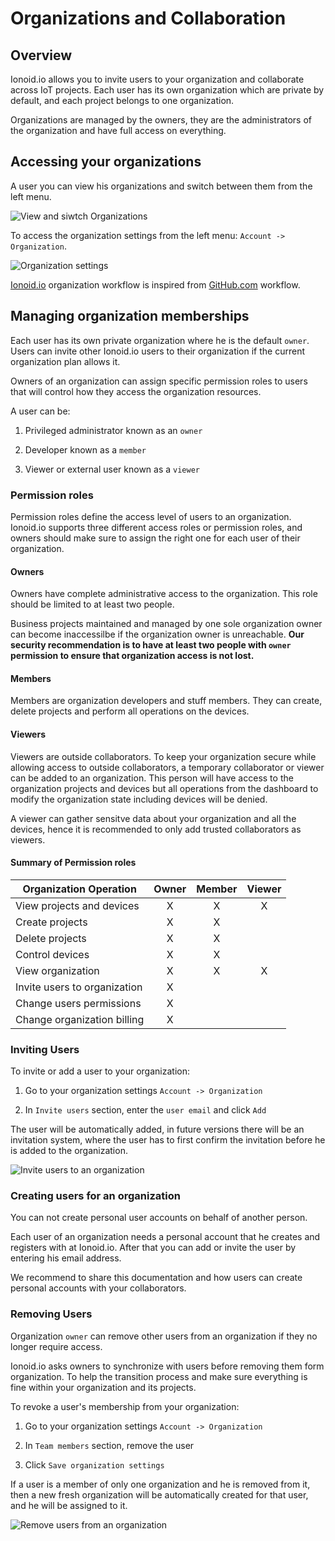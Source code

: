 # Organizations and Collaboration

## Overview

Ionoid.io allows you to invite users to your organization and collaborate across IoT projects.
Each user has its own organization which are private by default, and each project belongs to one organization.

Organizations are managed by the owners, they are the administrators of the organization and have full access on
everything.


## Accessing your organizations

A user you can view his organizations and switch between them from the left menu.

![View and siwtch Organizations](/steps/Ionoid.io-switch-organizations.png)


To access the organization settings from the left menu: `Account -> Organization`.

![Organization settings](/steps/Ionoid.io-organization-settings.png)


[Ionoid.io](https://ionoid.io/) organization workflow is inspired from [GitHub.com](https://github.com) workflow.



## Managing organization memberships

Each user has its own private organization where he is the default `owner`. Users can invite other
Ionoid.io users to their organization if the current organization plan allows it.

Owners of an organization can assign specific permission roles to users that will control how
they access the organization resources.

A user can be:

1. Privileged administrator known as an `owner`

2. Developer known as a `member`

3. Viewer or external user known as a `viewer`


### Permission roles

Permission roles define the access level of users to an organization. Ionoid.io supports three different access roles or
permission roles, and owners should make sure to assign the right one for each user of their organization.


#### Owners

Owners have complete administrative access to the organization. This role should be limited to at least two people.

Business projects maintained and managed by one sole organization owner can become inaccessilbe if the organization owner
is unreachable. **Our security recommendation is to have at least two people with `owner` permission to ensure that
organization access is not lost.**

#### Members

Members are organization developers and stuff members. They can create, delete projects and perform all operations on
the devices.

#### Viewers

Viewers are outside collaborators. To keep your organization secure while allowing access to outside collaborators,
a temporary collaborator or viewer can be added to an organization. This person will have access to the organization
projects and devices but all operations from the dashboard to modify the organization state including devices will be
denied.

A viewer can gather sensitve data about your organization and all the devices, hence it is recommended to only add
trusted collaborators as viewers.


#### Summary of Permission roles

| Organization Operation    |  Owner          |  Member         | Viewer          |
| ------------------------- |:---------------:|:---------------:|:---------------:|
| View projects and devices           |  X              |  X              |  X              |
| Create projects           |  X              |  X              |                 |
| Delete projects           |  X              |  X              |                 |
| Control devices           |  X              |  X              |                 |
| View organization            |  X              |  X                |  X               |
| Invite users to organization            |  X              |                 |                 |
| Change users permissions            |  X              |                 |                 |
| Change organization billing            |  X              |                 |                 |



### Inviting Users

To invite or add a user to your organization:

1. Go to your organization settings `Account -> Organization`

2. In `Invite users` section, enter the `user email` and click `Add`


The user will be automatically added, in future versions there will be an invitation system, where the user has to first
confirm the invitation before he is added to the organization.


![Invite users to an organization](/steps/Ionoid.io-add-users-to-organization.png)


### Creating users for an organization

You can not create personal user accounts on behalf of another person.

Each user of an organization needs a personal account that he creates and registers with at Ionoid.io. After that you
can add or invite the user by entering his email address.

We recommend to share this documentation and how users can create personal accounts with your collaborators.


### Removing Users

Organization `owner` can remove other users from an organization if they no longer require access.

Ionoid.io asks owners to synchronize with users before removing them form organization. To help the transition process
and make sure everything is fine within your organization and its projects.

To revoke a user's membership from your organization:

1. Go to your organization settings `Account -> Organization`

2. In `Team members` section, remove the user

3. Click `Save organization settings`


If a user is a member of only one organization and he is removed from it, then a new fresh organization
will be automatically created for that user, and he will be assigned to it.


![Remove users from an organization](/steps/Ionoid.io-remove-users-from-organization.png)
